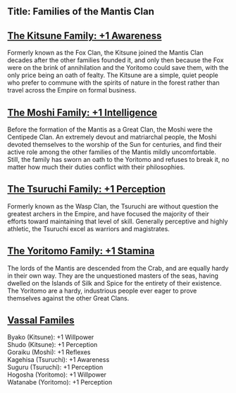Title: Families of the Mantis Clan
---
## <span><span style="text-decoration: underline;">The Kitsune Family: +1 Awareness</span></span>

Formerly known as the Fox Clan, the Kitsune joined the Mantis Clan decades after the other families founded it, and only then because the Fox were on the brink of annihilation and the Yoritomo could save them, with the only price being an oath of fealty. The Kitsune are a simple, quiet people who prefer to commune with the spirits of nature in the forest rather than travel across the Empire on formal business.

## <span><span style="text-decoration: underline;">The Moshi Family: +1 Intelligence</span></span>

Before the formation of the Mantis as a Great Clan, the Moshi were the Centipede Clan. An extremely devout and matriarchal people, the Moshi devoted themselves to the worship of the Sun for centuries, and find their active role among the other families of the Mantis mildly uncomfortable. Still, the family has sworn an oath to the Yoritomo and refuses to break it, no matter how much their duties conflict with their philosophies.

## <span><span style="text-decoration: underline;">The Tsuruchi Family: +1 Perception</span></span>

Formerly known as the Wasp Clan, the Tsuruchi are without question the greatest archers in the Empire, and have focused the majority of their efforts toward maintaining that level of skill. Generally perceptive and highly athletic, the Tsuruchi excel as warriors and magistrates.

## <span><span style="text-decoration: underline;">The Yoritomo Family: +1 Stamina</span></span>

The lords of the Mantis are descended from the Crab, and are equally hardy in their own way. They are the unquestioned masters of the seas, having dwelled on the Islands of Silk and Spice for the entirety of their existence. The Yoritomo are a hardy, industrious people ever eager to prove themselves against the other Great Clans.

## <span><span style="text-decoration: underline;">Vassal Familes</span></span>

Byako (Kitsune): +1 Willpower<br>
Shudo (Kitsune): +1 Perception<br>
Goraiku (Moshi): +1 Reflexes<br>
Kagehisa (Tsuruchi): +1 Awareness<br>
Suguru (Tsuruchi): +1 Perception<br>
Hogosha (Yoritomo): +1 Willpower<br>
Watanabe (Yoritomo): +1 Perception

